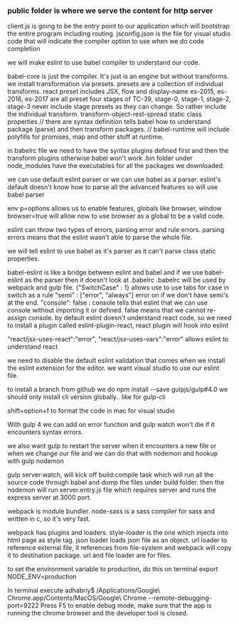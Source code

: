### public folder is where we serve the content for http server

client.js is going to be the entry point to our application which will bootstrap the entire program including routing.
jsconfig.json is the file for visual studio code that will indicate the compiler option to use when we do code completion

we will make eslint to use babel compiler to understand our code. 

babel-core is just the compiler.  It's just is an engine but without transforms. 
we install transformation via presets. 
presets are a collection of individual transforms. 
react preset includes JSX, flow and display-name
es-2015, es-2016, es-2017 are all preset
four stages of TC-39, stage-0, stage-1, stage-2, stage-3
never include stage presets as they can change. So rather include the individual transform. 
transform-object-rest-spread
static class properties 
// there are syntax definition tells babel how to understand package (parse) and then transform packages. 
// babel-runtime will include polyfills for promises, map and other stuff at runtime.

 in babelrc file we need to have the syntax plugins defined first and then the transform plugins otherwise babel won't work 
.bin folder under node_modules have the executables for all the packages we downloaded. 

we can use default eslint parser or we can use babel as a parser. eslint's default doesn't know how to parse all the advanced features so will use babel parser

env p=options allows us to enable features, globals like browser, window
browser=true will allow now to use browser as a global to be a valid code.

eslint can throw two types of errors, parsing error and rule errors. parsing errors means that the eslint wasn't able to parse the whole file.

we will tell eslint to use babel as it's parser as it can't parse class static properties. 

babel-eslint is like a bridge between eslint and babel and if we use babel-eslint as the parser then it doesn't look at .babelrc
.babelrc will be used by webpack and gulp file.
 {"SwitchCase" : 1} allows use to use tabs for case in switch as a rule
 "semi" : ["error", "always"] error on if we don't have semi's at the end.
  "console": false : console tells that eslint that we can use console without importing it or defined. false means that we cannot re-assign console.
  by default eslint doesn't understand react code, so we need to install a plugin called eslint-plugin-react, react plugin will hook into eslint

"react/jsx-uses-react":"error",
"react/jsx-uses-vars":"error"
allows eslint to understand react

we need to disable the default eslint validation that comes when we install the eslint extension for the editor. 
we want visual studio to use our eslint file.

to install a branch from github we do 
npm install --save gulpjs/gulp#4.0
we should only install cli version globally.. like for gulp-cli

shift+option+f to format the code in mac for visual studio

With gulp 4 we can add on error function and gulp watch won't die if it encounters syntax errors.

we also want gulp to restart the server when it encounters a new file or when we change our file and we can do that with nodemon and hookup with gulp nodemon

gulp server:watch, will kick off build:compile task which will run all the source code through babel and dump the files under build folder. 
then the nodemon will run server.entry.js file which requires server and runs the express server at 3000 port.

webpack is module bundler. 
node-sass is a sass compiler for sass and written in c, so it's very fast.

webpack has plugins and loaders. 
style-loader is the one which  injects into html page as style tag.
json loader loads json file as an object.
url loader to reference external file, it references from file-system and webpack will copy it to destination package.
url and file loader are for files.

to set the environment variable to production, do this on terminal export NODE_ENV=production

In terminal execute adhabriy$ 
/Applications/Google\ Chrome.app/Contents/MacOS/Google\ Chrome --remote-debugging-port=9222
Press F5 to enable debug mode, make sure that the app is running the chrome browser and the developer tool is closed.

